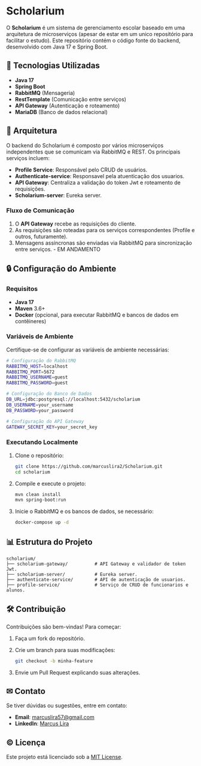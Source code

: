 # Scholarium

O **Scholarium** é um sistema de gerenciamento escolar baseado em uma arquitetura de microserviços (apesar de estar em um unico repositório para facilitar o estudo). Este repositório contém o código fonte do backend, desenvolvido com Java 17 e Spring Boot.

## 🔧 Tecnologias Utilizadas

- **Java 17**
- **Spring Boot**
- **RabbitMQ** (Mensageria)
- **RestTemplate** (Comunicação entre serviços)
- **API Gateway** (Autenticação e roteamento)
- **MariaDB** (Banco de dados relacional)

## 🔄 Arquitetura

O backend do Scholarium é composto por vários microserviços independentes que se comunicam via RabbitMQ e REST. Os principais serviços incluem:

- **Profile Service**: Responsável pelo CRUD de usuários.
- **Authenticate-service**: Responsavel pela atuenticação dos usuarios.
- **API Gateway**: Centraliza a validação do token Jwt e roteamento de requisições.
- **Scholarium-server**: Eureka server.

### Fluxo de Comunicação

1. O **API Gateway** recebe as requisições do cliente.
2. As requisições são roteadas para os serviços correspondentes (Profile e outros, futuramente).
3. Mensagens assíncronas são enviadas via RabbitMQ para sincronização entre serviços. - EM ANDAMENTO

## 🔒 Configuração do Ambiente

### Requisitos

- **Java 17**
- **Maven** 3.6+
- **Docker** (opcional, para executar RabbitMQ e bancos de dados em contêineres)

### Variáveis de Ambiente

Certifique-se de configurar as variáveis de ambiente necessárias:

```bash
# Configuração do RabbitMQ
RABBITMQ_HOST=localhost
RABBITMQ_PORT=5672
RABBITMQ_USERNAME=guest
RABBITMQ_PASSWORD=guest

# Configuração do Banco de Dados
DB_URL=jdbc:postgresql://localhost:5432/scholarium
DB_USERNAME=your_username
DB_PASSWORD=your_password

# Configuração do API Gateway
GATEWAY_SECRET_KEY=your_secret_key
```

### Executando Localmente

1. Clone o repositório:

   ```bash
   git clone https://github.com/marcuslira2/Scholarium.git
   cd scholarium
   ```

2. Compile e execute o projeto:

   ```bash
   mvn clean install
   mvn spring-boot:run
   ```

3. Inicie o RabbitMQ e os bancos de dados, se necessário:

   ```bash
   docker-compose up -d
   ```

## 📊 Estrutura do Projeto

```plaintext
scholarium/
├── scholarium-gateway/          # API Gateway e validador de token Jwt.
├── scholarium-server/           # Eureka server.
├── authenticate-service/        # API de autenticação de usuarios.
├── profile-service/             # Serviço de CRUD de funcionarios e alunos.
```

## 🛠️ Contribuição

Contribuições são bem-vindas! Para começar:

1. Faça um fork do repositório.
2. Crie um branch para suas modificações:

   ```bash
   git checkout -b minha-feature
   ```

3. Envie um Pull Request explicando suas alterações.

## ✉ Contato

Se tiver dúvidas ou sugestões, entre em contato:

- **Email**: marcuslira57@gmail.com
- **LinkedIn**: [Marcus Lira](https://www.linkedin.com/in/marcus-lira-923988196)

## © Licença

Este projeto está licenciado sob a [MIT License](LICENSE).

